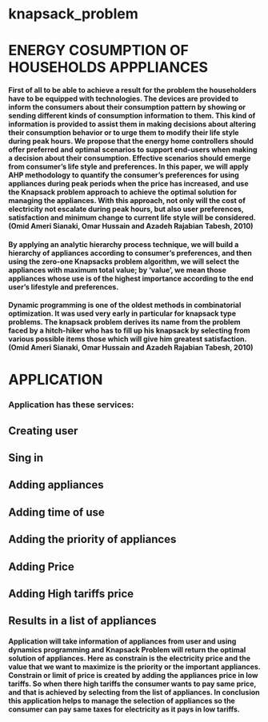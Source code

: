 # knapsack_problem


# ENERGY COSUMPTION OF HOUSEHOLDS APPPLIANCES
#### First of all to be able to achieve a result for the problem the householders have to be equipped with technologies. The devices are provided to inform the consumers about their consumption pattern by showing or sending different kinds of consumption information to them. This kind of information is provided to assist them in making decisions about altering their consumption behavior or to urge them to modify their life style during peak hours. We propose that the energy home controllers should offer preferred and optimal scenarios to support end-users when making a decision about their consumption. Effective scenarios should emerge from consumer’s life style and preferences. In this paper, we will apply AHP methodology to quantify the consumer’s preferences for using appliances during peak periods when the price has increased, and use the Knapsack problem approach to achieve the optimal solution for managing the appliances. With this approach, not only will the cost of electricity not escalate during peak hours, but also user preferences, satisfaction and minimum change to current life style will be considered. (Omid Ameri Sianaki, Omar Hussain and Azadeh Rajabian Tabesh, 2010)
#### By applying an analytic hierarchy process technique, we will build a hierarchy of appliances according to consumer’s preferences, and then using the zero-one Knapsacks problem algorithm, we will select the appliances with maximum total value; by ‘value’, we mean those appliances whose use is of the highest importance according to the end user’s lifestyle and preferences.
#### Dynamic programming is one of the oldest methods in combinatorial optimization. It was used very early in particular for knapsack type problems. The knapsack problem derives its name from the problem faced by a hitch-hiker who has to fill up his knapsack by selecting from various possible items those which will give him greatest satisfaction. (Omid Ameri Sianaki, Omar Hussain and Azadeh Rajabian Tabesh, 2010)
# APPLICATION
### Application has these services:
## Creating user
## Sing in
## Adding appliances 
## Adding time of use
## Adding the priority of appliances
## Adding Price
## Adding High tariffs price
## Results in a list of appliances
#### Application will take information of appliances from user and using dynamics programming and Knapsack Problem will return the optimal solution of appliances. Here  as constrain is the electricity price and the value that we want to maximize is the priority or the important appliances. Constrain or limit of price is created by adding the  appliances price in low tariffs. So when there high tariffs the consumer wants to pay same  price, and that is achieved by selecting from the list of appliances. In conclusion this application helps to manage the selection of appliances so the consumer can pay same taxes for electricity as it pays in low tariffs.
